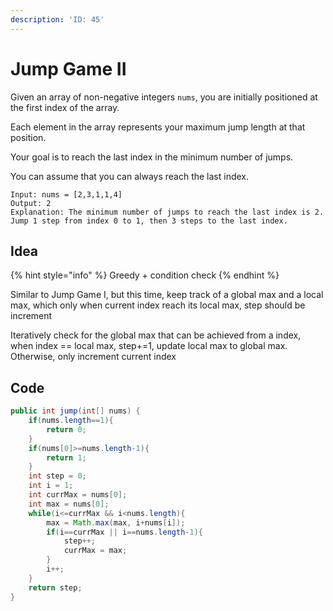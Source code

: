 ```yaml
---
description: 'ID: 45'
---
```


# Jump Game II

Given an array of non-negative integers `nums`, you are initially positioned at the first index of the array.

Each element in the array represents your maximum jump length at that position.

Your goal is to reach the last index in the minimum number of jumps.

You can assume that you can always reach the last index.

```
Input: nums = [2,3,1,1,4]
Output: 2
Explanation: The minimum number of jumps to reach the last index is 2. 
Jump 1 step from index 0 to 1, then 3 steps to the last index.
```

## Idea

{% hint style="info" %}
Greedy + condition check
{% endhint %}

Similar to Jump Game I, but this time, keep track of a global max and a local max, which only when current index reach its local max, step should be increment

Iteratively check for the global max that can be achieved from a index, when index == local max, step+=1, update local max to global max. Otherwise, only increment current index

## Code

```java
public int jump(int[] nums) {
    if(nums.length==1){
        return 0;
    }
    if(nums[0]>=nums.length-1){
        return 1;
    }
    int step = 0;
    int i = 1;
    int currMax = nums[0];
    int max = nums[0];
    while(i<=currMax && i<nums.length){
        max = Math.max(max, i+nums[i]);
        if(i==currMax || i==nums.length-1){
            step++;
            currMax = max;
        }
        i++;
    }
    return step;
}
```
